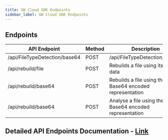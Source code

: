 ```yaml
---
title: GW Cloud SDK Endpoints
sidebar_label: GW Cloud SDK Endpoints
---
```


## Endpoints

| API Endpoint | Method | Description | 
|------|---------|---------    |
| /api/FileTypeDetection/base64    | POST |  /api/FileTypeDetection/base64 |
| /api/rebuild/file    | POST |  Rebuilds a file using its binary data       |
| /api/rebuild/base64   | POST | Rebuilds a file using the Base64 encoded representation |
| /api/rebuild/base64   | POST | Analyse a file using the Base64 encoded representation |

## Detailed API Endpoints Documentation - [ Link ](https://github.com/k8-proxy/cs-k8s-api/blob/refactor/ApiEndpointsDocumentation.md)
